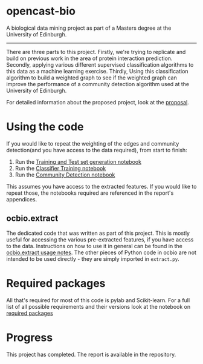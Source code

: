 opencast-bio
============

A biological data mining project as part of a Masters degree at the University of Edinburgh.

-----------------------------------

There are three parts to this project.
Firstly, we're trying to replicate and build on previous work in the area of protein interaction prediction.
Secondly, applying various different supervised classification algorithms to this data as a machine learning exercise.
Thirdly, Using this classification algorithm to build a weighted graph to see if the weighted graph can improve the performance of a community detection algorithm used at the University of Edinburgh.

For detailed information about the proposed project, look at the [proposal][].

# Using the code

If you would like to repeat the weighting of the edges and community detection(and you have access to the data required), from start to finish:

1. Run the [Training and Test set generation notebook][traintest]
2. Run the [Classifier Training notebook][classtrain]
3. Run the [Community Detection notebook][comdet]

This assumes you have access to the extracted features.
If you would like to repeat those, the notebooks required are referenced in the report's appendices.

## ocbio.extract

The dedicated code that was written as part of this project.
This is mostly useful for accessing the various pre-extracted features, if you have access to the data.
Instructions on how to use it in general can be found in the [ocbio.extract usage notes][ocbio].
The other pieces of Python code in ocbio are not intended to be used directly - they are simply imported in `extract.py`.

# Required packages

All that's required for most of this code is pylab and Scikit-learn. For a full list of all possible requirements and their versions look at the notebook on [required packages][reqnotes]

# Progress

This project has completed.
The report is available in the repository.

[opencastwiki]: https://github.com/ggray1729/opencast-bio/wiki
[proposal]: https://github.com/ggray1729/opencast-bio/raw/master/proposal/proposal4.pdf
[proteinlist]: https://github.com/ggray1729/opencast-bio/wiki/Full-protein-list
[sourcelist]: https://github.com/ggray1729/opencast-bio/wiki/Feature-extraction
[reqnotes]: http://nbviewer.ipython.org/github/ggray1729/opencast-bio/blob/master/notebooks/Required%20packages.ipynb
[traintest]: http://nbviewer.ipython.org/github/ggray1729/opencast-bio/blob/master/notebooks/Training%20and%20test%20featureset%20generation.ipynb
[classtrain]: http://nbviewer.ipython.org/github/ggray1729/opencast-bio/blob/master/notebooks/Classifier%20Training.ipynb
[comdet]: http://nbviewer.ipython.org/github/ggray1729/opencast-bio/blob/master/notebooks/Community%20Detection.ipynb
[ocbio]: https://github.com/ggray1729/opencast-bio/blob/master/notebooks/ocbio.extract%20usage%20notes.ipynb
